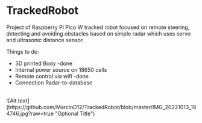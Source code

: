 # TrackedRobot
Project of Raspberry Pi Pico W tracked robot focused on remote steering, detecting and avoiding obstacles based on simple radar which uses servo and ultrasonic distance sensor.
<br />

Things to do:
- 3D printed Body -done
- Internal power source on 18650 cells
- Remote control via wifi -done
- Connection Radar-to-database



<br />
![Alt text](https://github.com/MarcinD12/TrackedRobot/blob/master/IMG_20221013_184746.jpg?raw=true "Optional Title")
